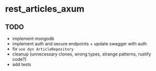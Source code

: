 # rest_articles_axum

## TODO

- implement mongodb
- implement auth and secure endpoints + update swagger with auth
- fix `use dyn ArticleRepository`
- cleanup (unnecessary clones, wrong types, strange patterns, rustify code?)
- add tests
